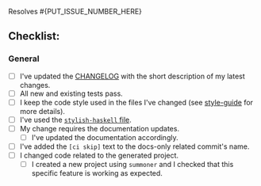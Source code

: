 Resolves #{PUT_ISSUE_NUMBER_HERE}

<!-- You can add any comments here -->

## Checklist:

<!--- Go over all the following points, and put an `x` in all the boxes that apply. -->
<!--- If you're unsure about any of these, don't hesitate to ask. We're here to help! -->

### General

- [ ] I've updated the [CHANGELOG](https://github.com/kowainik/summoner/blob/master/CHANGELOG.md) with the short description of my latest changes.
- [ ] All new and existing tests pass.
- [ ] I keep the code style used in the files I've changed (see [style-guide](https://github.com/kowainik/org/blob/master/style-guide.md#haskell-style-guide) for more details).
- [ ] I've used the [`stylish-haskell` file](https://github.com/kowainik/summoner/blob/master/.stylish-haskell.yaml).
- [ ] My change requires the documentation updates.
  - [ ] I've updated the documentation accordingly.
- [ ] I've added the `[ci skip]` text to the docs-only related commit's name.
- [ ] I changed code related to the generated project.
  - [ ] I created a new project using `summoner` and I checked that this specific feature is working as expected.